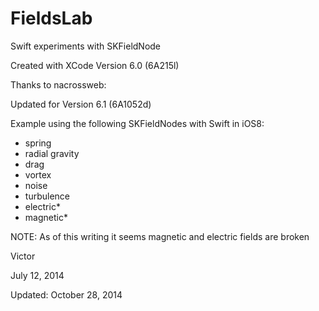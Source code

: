 FieldsLab
=========

Swift experiments with SKFieldNode

Created with XCode Version 6.0 (6A215l)

Thanks to nacrossweb:

Updated for Version 6.1 (6A1052d)

Example using the following SKFieldNodes with Swift in iOS8:

- spring
- radial gravity
- drag
- vortex
- noise
- turbulence
- electric*
- magnetic* 

NOTE: As of this writing it seems magnetic and electric fields are broken

Victor

July 12, 2014

Updated: October 28, 2014

